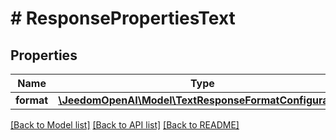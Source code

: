 # # ResponsePropertiesText

## Properties

Name | Type | Description | Notes
------------ | ------------- | ------------- | -------------
**format** | [**\JeedomOpenAI\Model\TextResponseFormatConfiguration**](TextResponseFormatConfiguration.md) |  | [optional]

[[Back to Model list]](../../README.md#models) [[Back to API list]](../../README.md#endpoints) [[Back to README]](../../README.md)
